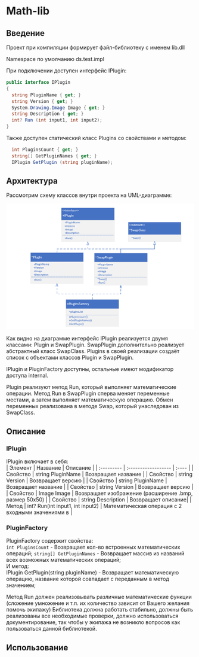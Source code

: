 # Math-lib

## Введение

Проект при компиляции формирует файл-библиотеку с именем lib.dll

Namespace по умолчанию ds.test.impl

При подключении доступен интерфейс IPlugin:

```c#
public interface IPlugin
{
  string PluginName { get; }
  string Version { get; }
  System.Drawing.Image Image { get; }
  string Description { get; }
  int? Run (int input1, int input2);
}
```
Также доступен статический класс Plugins со свойствами и методом:

```c#
  int PluginsCount { get; }
  string[] GetPluginNames { get; }
  IPlugin GetPlugin (string pluginName);
```

## Архитектура

Рассмотрим cхему классов внутри проекта на UML-диаграмме: 

![Image alt](https://github.com/Nicojasy/Math-lib/raw/master/uml_diagram/diagram.png)

Как видно на диаграмме интерфейс IPlugin реализуется двумя классами: Plugin и SwapPlugin. SwapPlugin дополнительно реализует абстрактный класс SwapClass. Plugins в своей реализации создаёт список с объектами классов Plugin и SwapPlugin.

IPlugin и PluginFactory доступны, остальные имеют модификатор доступа internal.

Plugin реализуют метод Run, который выполняет математические операции. Метод Run в SwapPlugin сперва меняет переменные местами, а затем выполняет математическую операцию. Обмен переменных реализована в методе Swap, который унаследован из SwapClass.

## Описание

### IPlugin

IPlugin включает в себя: <br>
| Элемент  | Название | Описание |
| :--------- | :------------------ | :---- |
| Свойство | string PluginName  | Возвращает название |
| Свойство | string Version | Возвращает версию |
| Свойство | string PluginName | Возвращает название |
| Свойство | string Version | Возвращает версию |
| Свойство | Image Image | Возвращает изображение (расширение .bmp, размер 50x50) |
| Свойство | string Description | Возвращает описание|
| Метод | int? Run(int input1, int input2) | Математическая операция с 2 входными значениями в |

### PluginFactory

PluginFactory содержит свойства: <br>
``int PluginsCount`` - Возвращает кол-во встроенных математических операций;
`string[] GetPluginNames` - Возвращает массив из названий всех возможных математических операций; <br>
И метод: <br>
IPlugin GetPlugin(string pluginName) - Возвращает математическую операцию, название которой совпадает с переданным в метод значением;




Метод Run должен реализовывать различные математические функции (сложение умножение и
т.п. их количество зависит от Вашего желания помочь экипажу)
Библиотека должна работать стабильно, должны быть реализованы все необходимые проверки,
должно использоваться документирование, так чтобы у экипажа не возникло вопросов как
пользоваться данной библиотекой.

## Использование

